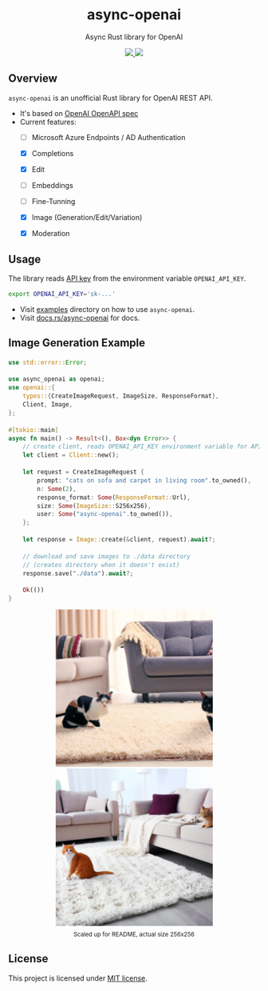 <h1 align="center"> async-openai </h1>
<p align="center"> Async Rust library for OpenAI </p>
<div align="center">
    <a href="https://crates.io/crates/async-openai">
    <img src="https://img.shields.io/crates/v/async-openai.svg" />
    </a>
    <a href="https://docs.rs/async-openai">
    <img src="https://docs.rs/async-openai/badge.svg" />
    </a>
</div>

## Overview

`async-openai` is an unofficial Rust library for OpenAI REST API.

- It's based on [OpenAI OpenAPI spec](https://github.com/openai/openai-openapi)
- Current features:
  - [ ] Microsoft Azure Endpoints / AD Authentication
  - [x] Completions
  - [x] Edit
  - [ ] Embeddings
  - [ ] Fine-Tunning
  - [x] Image (Generation/Edit/Variation)
  - [x] Moderation


## Usage

The library reads [API key](https://beta.openai.com/account/api-keys) from the environment variable `OPENAI_API_KEY`.

```bash
export OPENAI_API_KEY='sk-...'
```

- Visit [examples](./examples/) directory on how to use `async-openai`.
- Visit [docs.rs/async-openai](https://docs.rs/async-openai) for docs.

## Image Generation Example

```rust
use std::error::Error;

use async_openai as openai;
use openai::{
    types::{CreateImageRequest, ImageSize, ResponseFormat},
    Client, Image,
};

#[tokio::main]
async fn main() -> Result<(), Box<dyn Error>> {
    // create client, reads OPENAI_API_KEY environment variable for API key.
    let client = Client::new();

    let request = CreateImageRequest {
        prompt: "cats on sofa and carpet in living room".to_owned(),
        n: Some(2),
        response_format: Some(ResponseFormat::Url),
        size: Some(ImageSize::S256x256),
        user: Some("async-openai".to_owned()),
    };

    let response = Image::create(&client, request).await?;

    // download and save images to ./data directory
    // (creates directory when it doesn't exist)
    response.save("./data").await?;

    Ok(())
}
```

<div align="center">
  <img width="315" src=".github/assets/create-image/img-1.png" />
  <img width="315" src=".github/assets/create-image/img-2.png" />
  <br/>
  <sub>Scaled up for README, actual size 256x256</sub>
</div>


## License

This project is licensed under [MIT license](./LICENSE).
